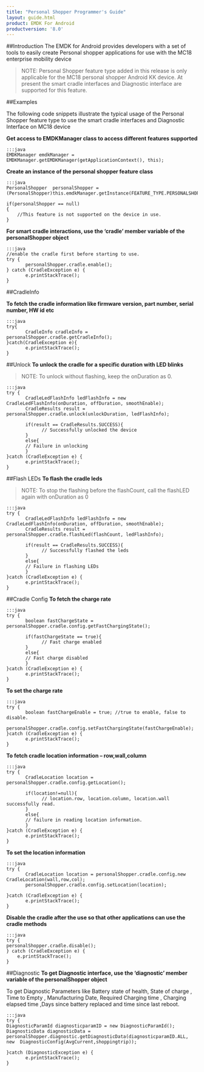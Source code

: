 ```yaml
---
title: "Personal Shopper Programmer's Guide"
layout: guide.html
product: EMDK For Android
productversion: '8.0'
---
```


##Introduction
The EMDK for Android provides developers with a set of tools to easily create Personal shopper applications for use with the MC18 enterprise mobility device


>NOTE: Personal Shopper feature type added in this release is only applicable for the MC18 personal shopper Android KK device. At present the smart cradle interfaces and Diagnostic interface are supported for this feature.


##Examples

The following code snippets illustrate the typical usage of the Personal Shopper feature type to use the smart cradle interfaces and Diagnostic Interface on MC18 device

**Get access to EMDKManager class to access different features supported**

    :::java
    EMDKManager emdkManager = EMDKManager.getEMDKManager(getApplicationContext(), this);



**Create an instance of the personal shopper feature class**

    :::java
    PersonalShopper  personalShopper = (PersonalShopper)this.emdkManager.getInstance(FEATURE_TYPE.PERSONALSHOPPER);

    if(personalShopper == null)
    {
    	//This feature is not supported on the device in use.
    }

**For smart cradle interactions, use the ‘cradle’ member variable of the personalShopper object**

    :::java
    //enable the cradle first before starting to use.
    try {
           personalShopper.cradle.enable();
    } catch (CradleException e) {
           e.printStackTrace();
    }


##CradleInfo

**To fetch the cradle information like firmware version, part number, serial number, HW id etc**

    :::java
    try{
           CradleInfo cradleInfo =  personalShopper.cradle.getCradleInfo();
    }catch(CradleException e){
           e.printStackTrace();
    }

##Unlock
**To unlock the cradle for a specific duration with LED blinks**

>NOTE: To unlock without flashing, keep the onDuration as 0.

    :::java
    try {
           CradleLedFlashInfo ledFlashInfo = new CradleLedFlashInfo(onDuration, offDuration, smoothEnable);
           CradleResults result = personalShopper.cradle.unlock(unlockDuration, ledFlashInfo);

           if(result == CradleResults.SUCCESS){
                 // Successfully unlocked the device
           }
           else{
    	   // Failure in unlocking
           }
    }catch (CradleException e) {
           e.printStackTrace();
    }

##Flash LEDs
**To flash the cradle leds**

>NOTE: To stop the flashing before the flashCount, call the flashLED again with onDuration as 0

    :::java
    try {
           CradleLedFlashInfo ledFlashInfo = new CradleLedFlashInfo(onDuration, offDuration, smoothEnable);
           CradleResults result = personalShopper.cradle.flashLed(flashCount, ledFlashInfo);

           if(result == CradleResults.SUCCESS){
                 // Successfully flashed the leds
           }
           else{
    	   // Failure in flashing LEDs
           }
    }catch (CradleException e) {
           e.printStackTrace();
    }


##Cradle Config
**To fetch the charge rate**

    :::java
    try {
           boolean fastChargeState = personalShopper.cradle.config.getFastChargingState();

           if(fastChargeState == true){
                 // Fast charge enabled
           }
           else{
    	   // Fast charge disabled
           }
    }catch (CradleException e) {
           e.printStackTrace();
    }


**To set the charge rate**

    :::java
    try {
           boolean fastChargeEnable = true; //true to enable, false to disable.
           personalShopper.cradle.config.setFastChargingState(fastChargeEnable);
    }catch (CradleException e) {
           e.printStackTrace();
    }


**To fetch cradle location information – row,wall,column**

    :::java
    try {
           CradleLocation location = personalShopper.cradle.config.getLocation();

           if(location!=null){
                 // location.row, location.column, location.wall successfully read.
           }
           else{
    	   // failure in reading location information.
           }
    }catch (CradleException e) {
           e.printStackTrace();
    }


**To set the location information**

    :::java
    try {
           CradleLocation location = personalShopper.cradle.config.new CradleLocation(wall,row,col);
           personalShopper.cradle.config.setLocation(location);

    }catch (CradleException e) {
           e.printStackTrace();
    }



**Disable the cradle after the use so that other applications can use the cradle methods**

    :::java
    try {
    personalShopper.cradle.disable();
    } catch (CradleException e) {
    	e.printStackTrace();
    }


##Diagnostic
**To get Diagnostic interface, use the ‘diagnostic’ member variable of the personalShopper object**

To get Diagnostic Parameters like Battery state of health, State of charge , Time to Empty , Manufacturing Date, Required Charging time , Charging elapsed time ,Days since battery replaced and time since last reboot.

    :::java
    try {
    DiagnosticParamId diagnosticparamID = new DiagnosticParamId();
    DiagnosticData diagnosticData = personalShopper.diagnostic.getDiagnosticData(diagnosticparamID.ALL,
    new  DiagnosticConfig(AvgCurrent,shoppingtrip));

    }catch (DiagnosticException e) {
           e.printStackTrace();
    }


















